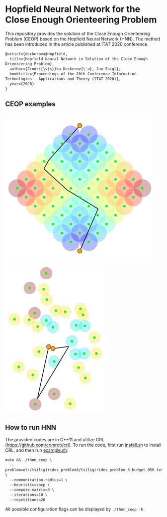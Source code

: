 # Hopfield Neural Network for the Close Enough Orienteering Problem

This repository provides the solution of the Close Enough Orienteering Problem (CEOP) based on the Hopfield Neural Network (HNN). 
The method has been introduced in the article published at ITAT 2020 conference.

```
@article{deckerova@hopfield,
  title={Hopfield Neural Network in Solution of the Close Enough Orienteering Problem},
  author={Jindri{\v{s}}ka Deckerov{\'a}, Jan Faigl},
  booktitle={Proceedings of the 20th Conference Information Technologies - Applications and Theory (ITAT 2020)},
  year={2020}
}
```

## CEOP examples
![CEOP example1](chao_set64_radius_1.gif)
![CEOP example2](tsiligirides_problem1_radius_1.gif)

## How to run HNN
The provided codes are in C++11 and utilize CRL (https://github.com/comrob/crl). 
To run the code, first run [install.sh](install.sh) to install CRL, and then run [example.sh](example.sh):

```
make && ./thnn_ceop \
  --problem=etc/tsiligirides_problem3/tsiligirides_problem_3_budget_050.txt \
  --communication-radius=1 \
  --heuristic=socp \
  --compute-matrix=0 \
  --iterations=10 \
  --repetitions=20
```

All possible configuration flags can be displayed by `./thnn_ceop -h`. 
